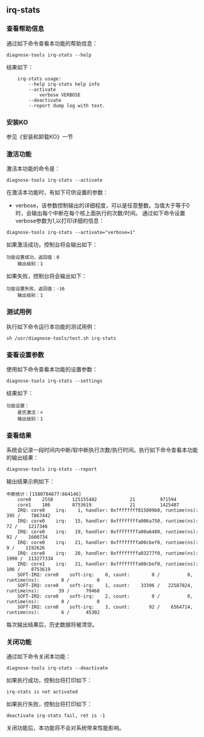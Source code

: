 ##  irq-stats
### 查看帮助信息
通过如下命令查看本功能的帮助信息：
```
diagnose-tools irq-stats --help
```
结果如下：
```
    irq-stats usage:
        --help irq-stats help info
        --activate
            verbose VERBOSE
        --deactivate
        --report dump log with text.
```
### 安装KO
参见《安装和卸载KO》一节
### 激活功能
激活本功能的命令是：
```
diagnose-tools irq-stats --activate
```
在激活本功能时，有如下可供设置的参数：
* verbose，该参数控制输出的详细程度，可以是任意整数。当值大于等于0时，会输出每个中断在每个核上面执行的次数/时间。
通过如下命令设置verbose参数为1,以打印详细的信息：
```
diagnose-tools irq-stats --activate="verbose=1"
```
如果激活成功，控制台将会输出如下：
```
功能设置成功，返回值：0
    输出级别：1
```
如果失败，控制台将会输出如下：
```
功能设置失败，返回值：-16
    输出级别：1
```

### 测试用例
执行如下命令运行本功能的测试用例：
```
sh /usr/diagnose-tools/test.sh irq-stats
```
### 查看设置参数
使用如下命令查看本功能的设置参数：
```
diagnose-tools irq-stats --settings
```
结果如下：
```
功能设置：
    是否激活：×
    输出级别：1
```
### 查看结果
系统会记录一段时间内中断/软中断执行次数/执行时间。执行如下命令查看本功能的输出结果：
```
diagnose-tools irq-stats --report
```
输出结果示例如下：
```
中断统计：[1580784677:664146]
    core0    2558       125155482            21         971594    
    core1    106        8753619              21         1425487   
    IRQ: core0    irq:    1, handler: 0xffffffff815809b0, runtime(ns):      395 /    7867442
    IRQ: core0    irq:   15, handler: 0xffffffffa006a750, runtime(ns):       72 /    1217346
    IRQ: core0    irq:   19, handler: 0xffffffffa00a6480, runtime(ns):       92 /    1600734
    IRQ: core0    irq:   21, handler: 0xffffffffa00cbef0, runtime(ns):        9 /    1192626
    IRQ: core0    irq:   20, handler: 0xffffffffa03277f0, runtime(ns):     1990 /  113277334
    IRQ: core1    irq:   21, handler: 0xffffffffa00cbef0, runtime(ns):      106 /    8753619
    SOFT-IRQ: core0    soft-irq:    0, count:        0 /          0, runtime(ns):        0 /          0
    SOFT-IRQ: core0    soft-irq:    1, count:    33396 /   22587824, runtime(ns):       39 /      70468
    SOFT-IRQ: core0    soft-irq:    2, count:        0 /          0, runtime(ns):        0 /          0
    SOFT-IRQ: core0    soft-irq:    3, count:       92 /    6564714, runtime(ns):        6 /      45302
```
每次输出结果后，历史数据将被清空。
### 关闭功能
通过如下命令关闭本功能：
```
diagnose-tools irq-stats --deactivate
```
如果执行成功，控制台将打印如下：
```
irq-stats is not activated
```
如果执行失败，控制台将打印如下：
```
deactivate irq-stats fail, ret is -1
```
关闭功能后，本功能将不会对系统带来性能影响。
